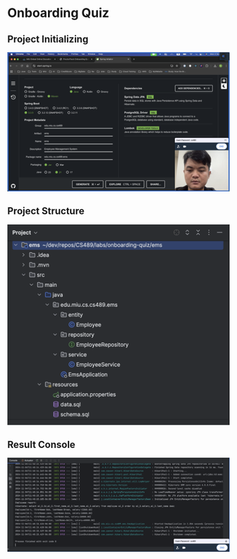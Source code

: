 # Onboarding Quiz

## Project Initializing

![Project Initializing](screenshots/spring-initializer.png)

## Project Structure

![Project Structure](screenshots/project-structure.png 'Project Structure')

## Result Console

![Class diagram](screenshots/console-result.png 'Class diagram')
